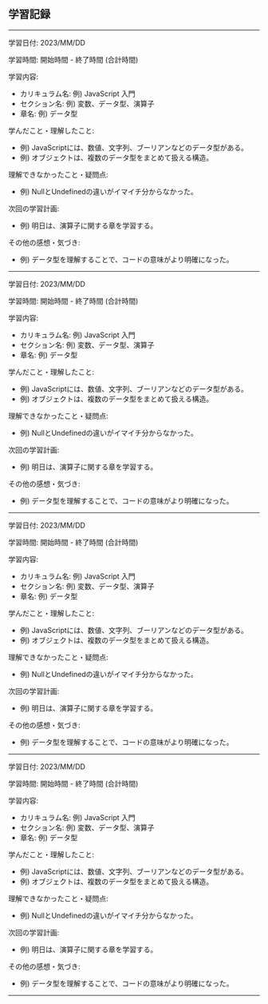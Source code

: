 ## 学習記録
------------------------------------------------
学習日付: 2023/MM/DD

学習時間: 開始時間 - 終了時間 (合計時間)

学習内容:
- カリキュラム名: 例) JavaScript 入門
- セクション名: 例) 変数、データ型、演算子
- 章名: 例) データ型

学んだこと・理解したこと:
- 例) JavaScriptには、数値、文字列、ブーリアンなどのデータ型がある。
- 例) オブジェクトは、複数のデータ型をまとめて扱える構造。

理解できなかったこと・疑問点:
- 例) NullとUndefinedの違いがイマイチ分からなかった。

次回の学習計画:
- 例) 明日は、演算子に関する章を学習する。

その他の感想・気づき:
- 例) データ型を理解することで、コードの意味がより明確になった。
------------------------------------------------
学習日付: 2023/MM/DD

学習時間: 開始時間 - 終了時間 (合計時間)

学習内容:
- カリキュラム名: 例) JavaScript 入門
- セクション名: 例) 変数、データ型、演算子
- 章名: 例) データ型

学んだこと・理解したこと:
- 例) JavaScriptには、数値、文字列、ブーリアンなどのデータ型がある。
- 例) オブジェクトは、複数のデータ型をまとめて扱える構造。

理解できなかったこと・疑問点:
- 例) NullとUndefinedの違いがイマイチ分からなかった。

次回の学習計画:
- 例) 明日は、演算子に関する章を学習する。

その他の感想・気づき:
- 例) データ型を理解することで、コードの意味がより明確になった。
------------------------------------------------
学習日付: 2023/MM/DD

学習時間: 開始時間 - 終了時間 (合計時間)

学習内容:
- カリキュラム名: 例) JavaScript 入門
- セクション名: 例) 変数、データ型、演算子
- 章名: 例) データ型

学んだこと・理解したこと:
- 例) JavaScriptには、数値、文字列、ブーリアンなどのデータ型がある。
- 例) オブジェクトは、複数のデータ型をまとめて扱える構造。

理解できなかったこと・疑問点:
- 例) NullとUndefinedの違いがイマイチ分からなかった。

次回の学習計画:
- 例) 明日は、演算子に関する章を学習する。

その他の感想・気づき:
- 例) データ型を理解することで、コードの意味がより明確になった。
------------------------------------------------
学習日付: 2023/MM/DD

学習時間: 開始時間 - 終了時間 (合計時間)

学習内容:
- カリキュラム名: 例) JavaScript 入門
- セクション名: 例) 変数、データ型、演算子
- 章名: 例) データ型

学んだこと・理解したこと:
- 例) JavaScriptには、数値、文字列、ブーリアンなどのデータ型がある。
- 例) オブジェクトは、複数のデータ型をまとめて扱える構造。

理解できなかったこと・疑問点:
- 例) NullとUndefinedの違いがイマイチ分からなかった。

次回の学習計画:
- 例) 明日は、演算子に関する章を学習する。

その他の感想・気づき:
- 例) データ型を理解することで、コードの意味がより明確になった。
------------------------------------------------